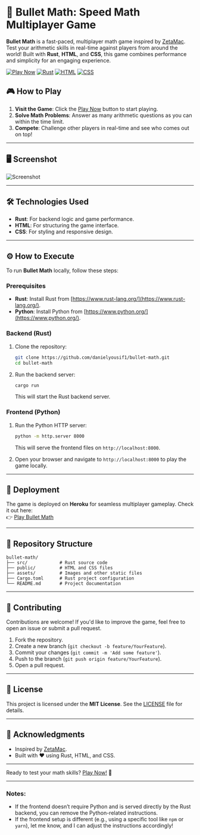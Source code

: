 # 🚀 Bullet Math: Speed Math Multiplayer Game

**Bullet Math** is a fast-paced, multiplayer math game inspired by [ZetaMac](https://arithmetic.zetamac.com/). Test your arithmetic skills in real-time against players from around the world! Built with **Rust**, **HTML**, and **CSS**, this game combines performance and simplicity for an engaging experience.

[![Play Now](https://img.shields.io/badge/Play-Now-brightgreen?style=for-the-badge&logo=heroku)](https://bullet-math-4ed37ad30368.herokuapp.com/)
[![Rust](https://img.shields.io/badge/Made%20with-Rust-orange?style=for-the-badge&logo=rust)](https://www.rust-lang.org/)
[![HTML](https://img.shields.io/badge/HTML-5-red?style=for-the-badge&logo=html5)](https://developer.mozilla.org/en-US/docs/Web/HTML)
[![CSS](https://img.shields.io/badge/CSS-3-blue?style=for-the-badge&logo=css3)](https://developer.mozilla.org/en-US/docs/Web/CSS)

## 🎮 How to Play

1. **Visit the Game**: Click the [Play Now](https://bullet-math-4ed37ad30368.herokuapp.com/) button to start playing.
2. **Solve Math Problems**: Answer as many arithmetic questions as you can within the time limit.
3. **Compete**: Challenge other players in real-time and see who comes out on top!

---

## 🖥️ Screenshot

![Screenshot](https://github.com/user-attachments/assets/706df4f9-0eea-4422-b319-a697f5eba0b6)

---

## 🛠️ Technologies Used

- **Rust**: For backend logic and game performance.
- **HTML**: For structuring the game interface.
- **CSS**: For styling and responsive design.

---

## ⚙️ How to Execute

To run **Bullet Math** locally, follow these steps:

### Prerequisites
- **Rust**: Install Rust from [https://www.rust-lang.org/](https://www.rust-lang.org/).
- **Python**: Install Python from [https://www.python.org/](https://www.python.org/).

### Backend (Rust)
1. Clone the repository:
   ```bash
   git clone https://github.com/danielyousif1/bullet-math.git
   cd bullet-math
   ```
2. Run the backend server:
   ```bash
   cargo run
   ```
   This will start the Rust backend server.

### Frontend (Python)
1. Run the Python HTTP server:
   ```bash
   python -m http.server 8000
   ```
   This will serve the frontend files on `http://localhost:8000`.

3. Open your browser and navigate to `http://localhost:8000` to play the game locally.

---

## 🚀 Deployment

The game is deployed on **Heroku** for seamless multiplayer gameplay. Check it out here:  
👉 [Play Bullet Math](https://bullet-math-4ed37ad30368.herokuapp.com/)

---

## 📂 Repository Structure

```
bullet-math/
├── src/            # Rust source code
├── public/         # HTML and CSS files
├── assets/         # Images and other static files
├── Cargo.toml      # Rust project configuration
└── README.md       # Project documentation
```

---

## 🤝 Contributing

Contributions are welcome! If you'd like to improve the game, feel free to open an issue or submit a pull request.

1. Fork the repository.
2. Create a new branch (`git checkout -b feature/YourFeature`).
3. Commit your changes (`git commit -m 'Add some feature'`).
4. Push to the branch (`git push origin feature/YourFeature`).
5. Open a pull request.

---

## 📜 License

This project is licensed under the **MIT License**. See the [LICENSE](LICENSE) file for details.

---

## 🙏 Acknowledgments

- Inspired by [ZetaMac](https://arithmetic.zetamac.com/).
- Built with ❤️ using Rust, HTML, and CSS.

---

Ready to test your math skills? [Play Now!](https://bullet-math-4ed37ad30368.herokuapp.com/) 🎉

---

### Notes:
- If the frontend doesn’t require Python and is served directly by the Rust backend, you can remove the Python-related instructions.
- If the frontend setup is different (e.g., using a specific tool like `npm` or `yarn`), let me know, and I can adjust the instructions accordingly!

